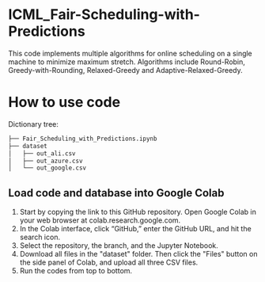 # ICML_Fair-Scheduling-with-Predictions
This code implements multiple algorithms for online scheduling on a single machine to minimize maximum stretch. Algorithms include Round-Robin, Greedy-with-Rounding, Relaxed-Greedy and Adaptive-Relaxed-Greedy.

# How to use code
Dictionary tree:
``` bash
├── Fair_Scheduling_with_Predictions.ipynb
├── dataset
│   ├── out_ali.csv
│   ├── out_azure.csv
│   └── out_google.csv
```
## **Load code and database into Google Colab**
1. Start by copying the link to this GitHub repository. Open Google Colab in your web browser at colab.research.google.com.
2. In the Colab interface, click “GitHub,” enter the GitHub URL, and hit the search icon.
3. Select the repository, the branch, and the Jupyter Notebook.
4. Download all files in the "dataset" folder. Then click the "Files" button on the side panel of Colab, and upload all three CSV files. 
5. Run the codes from top to bottom. 

